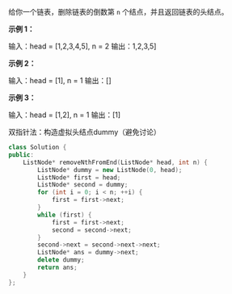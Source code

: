 给你一个链表，删除链表的倒数第 `n` 个结点，并且返回链表的头结点。

**示例 1：**

输入：head = [1,2,3,4,5], n = 2
输出：1,2,3,5]

**示例 2：**

输入：head = [1], n = 1
输出：[]

**示例 3：**

输入：head = [1,2], n = 1
输出：[1]

双指针法：构造虚拟头结点dummy（避免讨论）

```C++
class Solution {
public:
    ListNode* removeNthFromEnd(ListNode* head, int n) {
        ListNode* dummy = new ListNode(0, head);
        ListNode* first = head;
        ListNode* second = dummy;
        for (int i = 0; i < n; ++i) {
            first = first->next;
        }
        while (first) {
            first = first->next;
            second = second->next;
        }
        second->next = second->next->next;
        ListNode* ans = dummy->next;
        delete dummy;
        return ans;
    }
};
```
